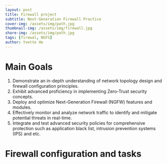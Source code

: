 ```yaml
---
layout: post
title: Firewall project
subtitle: Next-Generation Firewall Practice
cover-img: /assets/img/path.jpg
thumbnail-img: /assets/img/firewall.jpg
share-img: /assets/img/path.jpg
tags: [firewal, NGFS]
author: Yvette He
---
```

# Main Goals

1.	Demonstrate an in-depth understanding of network topology design and firewall configuration principles.
2.	Exhibit advanced proficiency in implementing Zero-Trust security concepts.
3.	Deploy and optimize Next-Generation Firewall (NGFW) features and modules.
4.	Effectively monitor and analyze network traffic to identify and mitigate potential threats in real-time.
5.	Integrate and test advanced security policies for comprehensive protection such as application black list, intrusion prevention systems (IPS) and etc.

# Firewall configuration and tasks

<html>
<head>
<title>firewall_setting.html</title>
<meta charset="utf-8"/>
</head>
<body>
<div class="mxgraph" style="max-width:100%;border:1px solid transparent;" data-mxgraph="{&quot;highlight&quot;:&quot;#0000ff&quot;,&quot;nav&quot;:true,&quot;resize&quot;:true,&quot;xml&quot;:&quot;&lt;mxfile host=\&quot;app.diagrams.net\&quot; agent=\&quot;Mozilla/5.0 (Macintosh; Intel Mac OS X 10_15_7) AppleWebKit/605.1.15 (KHTML, like Gecko) Version/17.6 Safari/605.1.15\&quot; version=\&quot;25.0.1\&quot;&gt;&lt;diagram name=\&quot;Page-1\&quot; id=\&quot;GwRiiGbmoJ_C7IOFeuFR\&quot;&gt;&lt;mxGraphModel dx=\&quot;954\&quot; dy=\&quot;675\&quot; grid=\&quot;1\&quot; gridSize=\&quot;10\&quot; guides=\&quot;1\&quot; tooltips=\&quot;1\&quot; connect=\&quot;1\&quot; arrows=\&quot;1\&quot; fold=\&quot;1\&quot; page=\&quot;1\&quot; pageScale=\&quot;1\&quot; pageWidth=\&quot;827\&quot; pageHeight=\&quot;1169\&quot; math=\&quot;0\&quot; shadow=\&quot;0\&quot;&gt;&lt;root&gt;&lt;mxCell id=\&quot;0\&quot;/&gt;&lt;mxCell id=\&quot;1\&quot; parent=\&quot;0\&quot;/&gt;&lt;mxCell id=\&quot;rrngvIhX94XO3x2_HbQF-15\&quot; value=\&quot;\&quot; style=\&quot;endArrow=none;html=1;rounded=0;exitX=1;exitY=0.5;exitDx=0;exitDy=0;\&quot; edge=\&quot;1\&quot; parent=\&quot;1\&quot; target=\&quot;rrngvIhX94XO3x2_HbQF-23\&quot;&gt;&lt;mxGeometry width=\&quot;50\&quot; height=\&quot;50\&quot; relative=\&quot;1\&quot; as=\&quot;geometry\&quot;&gt;&lt;mxPoint x=\&quot;405\&quot; y=\&quot;295\&quot; as=\&quot;sourcePoint\&quot;/&gt;&lt;mxPoint x=\&quot;500\&quot; y=\&quot;291.2156378600823\&quot; as=\&quot;targetPoint\&quot;/&gt;&lt;/mxGeometry&gt;&lt;/mxCell&gt;&lt;mxCell id=\&quot;rrngvIhX94XO3x2_HbQF-18\&quot; value=\&quot;\&quot; style=\&quot;fontColor=#0066CC;verticalAlign=top;verticalLabelPosition=bottom;labelPosition=center;align=center;html=1;outlineConnect=0;fillColor=#CCCCCC;strokeColor=#6881B3;gradientColor=none;gradientDirection=north;strokeWidth=2;shape=mxgraph.networks.pc;\&quot; vertex=\&quot;1\&quot; parent=\&quot;1\&quot;&gt;&lt;mxGeometry x=\&quot;160\&quot; y=\&quot;260\&quot; width=\&quot;100\&quot; height=\&quot;70\&quot; as=\&quot;geometry\&quot;/&gt;&lt;/mxCell&gt;&lt;mxCell id=\&quot;rrngvIhX94XO3x2_HbQF-20\&quot; value=\&quot;\&quot; style=\&quot;image;aspect=fixed;html=1;points=[];align=center;fontSize=12;image=img/lib/azure2/networking/Azure_Firewall_Policy.svg;\&quot; vertex=\&quot;1\&quot; parent=\&quot;1\&quot;&gt;&lt;mxGeometry x=\&quot;340\&quot; y=\&quot;270.34000000000003\&quot; width=\&quot;68\&quot; height=\&quot;49.32\&quot; as=\&quot;geometry\&quot;/&gt;&lt;/mxCell&gt;&lt;mxCell id=\&quot;rrngvIhX94XO3x2_HbQF-21\&quot; value=\&quot;\&quot; style=\&quot;image;aspect=fixed;perimeter=ellipsePerimeter;html=1;align=center;shadow=0;dashed=0;spacingTop=3;image=img/lib/active_directory/internet_cloud.svg;\&quot; vertex=\&quot;1\&quot; parent=\&quot;1\&quot;&gt;&lt;mxGeometry x=\&quot;324.88\&quot; y=\&quot;110\&quot; width=\&quot;95.24\&quot; height=\&quot;60\&quot; as=\&quot;geometry\&quot;/&gt;&lt;/mxCell&gt;&lt;mxCell id=\&quot;rrngvIhX94XO3x2_HbQF-49\&quot; style=\&quot;edgeStyle=orthogonalEdgeStyle;rounded=0;orthogonalLoop=1;jettySize=auto;html=1;dashed=1;\&quot; edge=\&quot;1\&quot; parent=\&quot;1\&quot; source=\&quot;rrngvIhX94XO3x2_HbQF-22\&quot; target=\&quot;rrngvIhX94XO3x2_HbQF-18\&quot;&gt;&lt;mxGeometry relative=\&quot;1\&quot; as=\&quot;geometry\&quot;/&gt;&lt;/mxCell&gt;&lt;mxCell id=\&quot;rrngvIhX94XO3x2_HbQF-22\&quot; value=\&quot;\&quot; style=\&quot;sketch=0;pointerEvents=1;shadow=0;dashed=0;html=1;strokeColor=none;fillColor=#505050;labelPosition=center;verticalLabelPosition=bottom;verticalAlign=top;outlineConnect=0;align=center;shape=mxgraph.office.devices.workstation_pc;\&quot; vertex=\&quot;1\&quot; parent=\&quot;1\&quot;&gt;&lt;mxGeometry x=\&quot;346\&quot; y=\&quot;400\&quot; width=\&quot;53\&quot; height=\&quot;59\&quot; as=\&quot;geometry\&quot;/&gt;&lt;/mxCell&gt;&lt;mxCell id=\&quot;rrngvIhX94XO3x2_HbQF-23\&quot; value=\&quot;\&quot; style=\&quot;sketch=0;pointerEvents=1;shadow=0;dashed=0;html=1;strokeColor=none;fillColor=#505050;labelPosition=center;verticalLabelPosition=bottom;verticalAlign=top;outlineConnect=0;align=center;shape=mxgraph.office.devices.workstation_pc;\&quot; vertex=\&quot;1\&quot; parent=\&quot;1\&quot;&gt;&lt;mxGeometry x=\&quot;500\&quot; y=\&quot;265.49999999999994\&quot; width=\&quot;53\&quot; height=\&quot;59\&quot; as=\&quot;geometry\&quot;/&gt;&lt;/mxCell&gt;&lt;mxCell id=\&quot;rrngvIhX94XO3x2_HbQF-24\&quot; value=\&quot;\&quot; style=\&quot;endArrow=none;html=1;rounded=0;entryX=0.485;entryY=0.966;entryDx=0;entryDy=0;entryPerimeter=0;\&quot; edge=\&quot;1\&quot; parent=\&quot;1\&quot; source=\&quot;rrngvIhX94XO3x2_HbQF-22\&quot; target=\&quot;rrngvIhX94XO3x2_HbQF-20\&quot;&gt;&lt;mxGeometry width=\&quot;50\&quot; height=\&quot;50\&quot; relative=\&quot;1\&quot; as=\&quot;geometry\&quot;&gt;&lt;mxPoint x=\&quot;390\&quot; y=\&quot;370\&quot; as=\&quot;sourcePoint\&quot;/&gt;&lt;mxPoint x=\&quot;440\&quot; y=\&quot;320\&quot; as=\&quot;targetPoint\&quot;/&gt;&lt;/mxGeometry&gt;&lt;/mxCell&gt;&lt;mxCell id=\&quot;rrngvIhX94XO3x2_HbQF-25\&quot; value=\&quot;\&quot; style=\&quot;endArrow=none;html=1;rounded=0;exitX=1;exitY=0.5;exitDx=0;exitDy=0;exitPerimeter=0;\&quot; edge=\&quot;1\&quot; parent=\&quot;1\&quot; source=\&quot;rrngvIhX94XO3x2_HbQF-18\&quot;&gt;&lt;mxGeometry width=\&quot;50\&quot; height=\&quot;50\&quot; relative=\&quot;1\&quot; as=\&quot;geometry\&quot;&gt;&lt;mxPoint x=\&quot;390\&quot; y=\&quot;370\&quot; as=\&quot;sourcePoint\&quot;/&gt;&lt;mxPoint x=\&quot;340\&quot; y=\&quot;295\&quot; as=\&quot;targetPoint\&quot;/&gt;&lt;/mxGeometry&gt;&lt;/mxCell&gt;&lt;mxCell id=\&quot;rrngvIhX94XO3x2_HbQF-26\&quot; value=\&quot;\&quot; style=\&quot;endArrow=none;html=1;rounded=0;\&quot; edge=\&quot;1\&quot; parent=\&quot;1\&quot; source=\&quot;rrngvIhX94XO3x2_HbQF-20\&quot; target=\&quot;rrngvIhX94XO3x2_HbQF-21\&quot;&gt;&lt;mxGeometry width=\&quot;50\&quot; height=\&quot;50\&quot; relative=\&quot;1\&quot; as=\&quot;geometry\&quot;&gt;&lt;mxPoint x=\&quot;384\&quot; y=\&quot;420\&quot; as=\&quot;sourcePoint\&quot;/&gt;&lt;mxPoint x=\&quot;383\&quot; y=\&quot;328\&quot; as=\&quot;targetPoint\&quot;/&gt;&lt;/mxGeometry&gt;&lt;/mxCell&gt;&lt;mxCell id=\&quot;rrngvIhX94XO3x2_HbQF-29\&quot; value=\&quot;Kali Linux\&quot; style=\&quot;text;html=1;align=center;verticalAlign=middle;resizable=0;points=[];autosize=1;strokeColor=none;fillColor=none;\&quot; vertex=\&quot;1\&quot; parent=\&quot;1\&quot;&gt;&lt;mxGeometry x=\&quot;180\&quot; y=\&quot;230\&quot; width=\&quot;80\&quot; height=\&quot;30\&quot; as=\&quot;geometry\&quot;/&gt;&lt;/mxCell&gt;&lt;mxCell id=\&quot;rrngvIhX94XO3x2_HbQF-30\&quot; value=\&quot;Internet\&quot; style=\&quot;text;html=1;align=center;verticalAlign=middle;resizable=0;points=[];autosize=1;strokeColor=none;fillColor=none;\&quot; vertex=\&quot;1\&quot; parent=\&quot;1\&quot;&gt;&lt;mxGeometry x=\&quot;344\&quot; y=\&quot;80\&quot; width=\&quot;60\&quot; height=\&quot;30\&quot; as=\&quot;geometry\&quot;/&gt;&lt;/mxCell&gt;&lt;mxCell id=\&quot;rrngvIhX94XO3x2_HbQF-31\&quot; value=\&quot;Firewall\&quot; style=\&quot;text;html=1;align=center;verticalAlign=middle;resizable=0;points=[];autosize=1;strokeColor=none;fillColor=none;\&quot; vertex=\&quot;1\&quot; parent=\&quot;1\&quot;&gt;&lt;mxGeometry x=\&quot;375\&quot; y=\&quot;230\&quot; width=\&quot;60\&quot; height=\&quot;30\&quot; as=\&quot;geometry\&quot;/&gt;&lt;/mxCell&gt;&lt;mxCell id=\&quot;rrngvIhX94XO3x2_HbQF-35\&quot; value=\&quot;port 4444\&quot; style=\&quot;text;html=1;align=center;verticalAlign=middle;resizable=0;points=[];autosize=1;strokeColor=none;fillColor=none;\&quot; vertex=\&quot;1\&quot; parent=\&quot;1\&quot;&gt;&lt;mxGeometry x=\&quot;90\&quot; y=\&quot;250\&quot; width=\&quot;70\&quot; height=\&quot;30\&quot; as=\&quot;geometry\&quot;/&gt;&lt;/mxCell&gt;&lt;mxCell id=\&quot;rrngvIhX94XO3x2_HbQF-36\&quot; value=\&quot;port 445\&quot; style=\&quot;text;html=1;align=center;verticalAlign=middle;resizable=0;points=[];autosize=1;strokeColor=none;fillColor=none;\&quot; vertex=\&quot;1\&quot; parent=\&quot;1\&quot;&gt;&lt;mxGeometry x=\&quot;300\&quot; y=\&quot;459\&quot; width=\&quot;70\&quot; height=\&quot;30\&quot; as=\&quot;geometry\&quot;/&gt;&lt;/mxCell&gt;&lt;mxCell id=\&quot;rrngvIhX94XO3x2_HbQF-37\&quot; value=\&quot;1. exploit vulnerability&amp;lt;div&amp;gt;2. prevent the exploitation using application black list&amp;lt;/div&amp;gt;&amp;lt;div&amp;gt;3. configure IPS&amp;lt;/div&amp;gt;\&quot; style=\&quot;text;html=1;align=left;verticalAlign=middle;resizable=0;points=[];autosize=1;strokeColor=none;fillColor=none;\&quot; vertex=\&quot;1\&quot; parent=\&quot;1\&quot;&gt;&lt;mxGeometry x=\&quot;135\&quot; y=\&quot;500\&quot; width=\&quot;300\&quot; height=\&quot;60\&quot; as=\&quot;geometry\&quot;/&gt;&lt;/mxCell&gt;&lt;mxCell id=\&quot;rrngvIhX94XO3x2_HbQF-38\&quot; value=\&quot;reverse shell\&quot; style=\&quot;text;html=1;align=center;verticalAlign=middle;resizable=0;points=[];autosize=1;strokeColor=none;fillColor=none;\&quot; vertex=\&quot;1\&quot; parent=\&quot;1\&quot;&gt;&lt;mxGeometry x=\&quot;210\&quot; y=\&quot;400\&quot; width=\&quot;90\&quot; height=\&quot;30\&quot; as=\&quot;geometry\&quot;/&gt;&lt;/mxCell&gt;&lt;mxCell id=\&quot;rrngvIhX94XO3x2_HbQF-39\&quot; value=\&quot;Inside\&quot; style=\&quot;text;html=1;align=center;verticalAlign=middle;resizable=0;points=[];autosize=1;strokeColor=none;fillColor=none;\&quot; vertex=\&quot;1\&quot; parent=\&quot;1\&quot;&gt;&lt;mxGeometry x=\&quot;553\&quot; y=\&quot;280\&quot; width=\&quot;60\&quot; height=\&quot;30\&quot; as=\&quot;geometry\&quot;/&gt;&lt;/mxCell&gt;&lt;mxCell id=\&quot;rrngvIhX94XO3x2_HbQF-45\&quot; style=\&quot;edgeStyle=orthogonalEdgeStyle;rounded=0;orthogonalLoop=1;jettySize=auto;html=1;dashed=1;\&quot; edge=\&quot;1\&quot; parent=\&quot;1\&quot; source=\&quot;rrngvIhX94XO3x2_HbQF-23\&quot;&gt;&lt;mxGeometry relative=\&quot;1\&quot; as=\&quot;geometry\&quot;&gt;&lt;mxPoint x=\&quot;549.12\&quot; y=\&quot;40\&quot; as=\&quot;sourcePoint\&quot;/&gt;&lt;mxPoint x=\&quot;420.12\&quot; y=\&quot;145\&quot; as=\&quot;targetPoint\&quot;/&gt;&lt;Array as=\&quot;points\&quot;&gt;&lt;mxPoint x=\&quot;530\&quot; y=\&quot;145\&quot;/&gt;&lt;/Array&gt;&lt;/mxGeometry&gt;&lt;/mxCell&gt;&lt;mxCell id=\&quot;rrngvIhX94XO3x2_HbQF-47\&quot; value=\&quot;1. Verify Zero Trust&amp;lt;div&amp;gt;2. Apply security rule to get access to the Internet&amp;lt;/div&amp;gt;&amp;lt;div&amp;gt;3. Anti-virus&amp;lt;/div&amp;gt;&amp;lt;div&amp;gt;4. Block certain website using HTTPS inspection&amp;lt;/div&amp;gt;\&quot; style=\&quot;text;html=1;align=left;verticalAlign=middle;resizable=0;points=[];autosize=1;strokeColor=none;fillColor=none;\&quot; vertex=\&quot;1\&quot; parent=\&quot;1\&quot;&gt;&lt;mxGeometry x=\&quot;537\&quot; y=\&quot;160\&quot; width=\&quot;290\&quot; height=\&quot;70\&quot; as=\&quot;geometry\&quot;/&gt;&lt;/mxCell&gt;&lt;mxCell id=\&quot;rrngvIhX94XO3x2_HbQF-50\&quot; style=\&quot;edgeStyle=orthogonalEdgeStyle;rounded=0;orthogonalLoop=1;jettySize=auto;html=1;entryX=0.49;entryY=-0.033;entryDx=0;entryDy=0;entryPerimeter=0;dashed=1;\&quot; edge=\&quot;1\&quot; parent=\&quot;1\&quot; source=\&quot;rrngvIhX94XO3x2_HbQF-18\&quot;&gt;&lt;mxGeometry relative=\&quot;1\&quot; as=\&quot;geometry\&quot;&gt;&lt;mxPoint x=\&quot;372\&quot; y=\&quot;458.01\&quot; as=\&quot;targetPoint\&quot;/&gt;&lt;Array as=\&quot;points\&quot;&gt;&lt;mxPoint x=\&quot;140\&quot; y=\&quot;295\&quot;/&gt;&lt;mxPoint x=\&quot;140\&quot; y=\&quot;500\&quot;/&gt;&lt;mxPoint x=\&quot;372\&quot; y=\&quot;500\&quot;/&gt;&lt;/Array&gt;&lt;/mxGeometry&gt;&lt;/mxCell&gt;&lt;mxCell id=\&quot;rrngvIhX94XO3x2_HbQF-51\&quot; value=\&quot;&amp;lt;span style=&amp;quot;caret-color: rgb(0, 0, 0); color: rgb(0, 0, 0); font-family: Helvetica; font-size: 12px; font-style: normal; font-variant-caps: normal; font-weight: 400; letter-spacing: normal; orphans: auto; text-align: center; text-indent: 0px; text-transform: none; white-space: nowrap; widows: auto; word-spacing: 0px; -webkit-text-stroke-width: 0px; background-color: rgb(251, 251, 251); text-decoration: none; display: inline !important; float: none;&amp;quot;&amp;gt;DMZ&amp;lt;/span&amp;gt;\&quot; style=\&quot;text;whiteSpace=wrap;html=1;\&quot; vertex=\&quot;1\&quot; parent=\&quot;1\&quot;&gt;&lt;mxGeometry x=\&quot;408\&quot; y=\&quot;420\&quot; width=\&quot;60\&quot; height=\&quot;40\&quot; as=\&quot;geometry\&quot;/&gt;&lt;/mxCell&gt;&lt;/root&gt;&lt;/mxGraphModel&gt;&lt;/diagram&gt;&lt;/mxfile&gt;&quot;,&quot;toolbar&quot;:&quot;pages zoom layers lightbox&quot;,&quot;page&quot;:0}"></div>
<script type="text/javascript" src="https://app.diagrams.net/js/viewer-static.min.js"></script>
</body>
</html>

